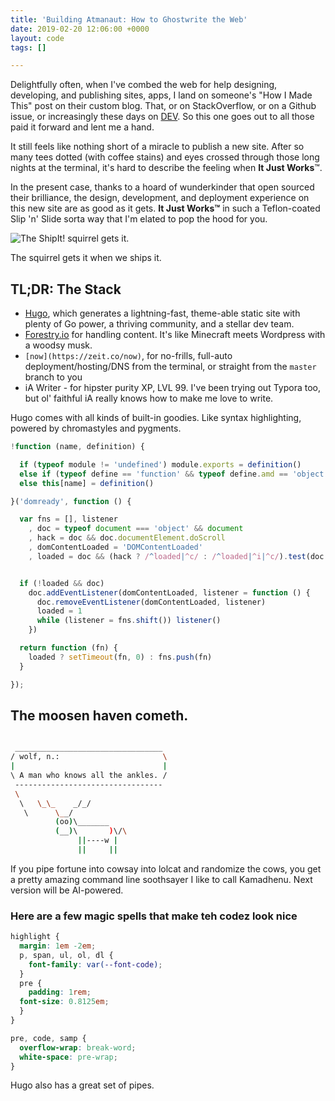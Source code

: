 ```yaml
---
title: 'Building Atmanaut: How to Ghostwrite the Web'
date: 2019-02-20 12:06:00 +0000
layout: code
tags: []

---
```

Delightfully often, when I've combed the web for help designing, developing, and publishing sites, apps, I land on someone's "How I Made This" post on their custom blog. That, or on StackOverflow, or on a Github issue, or increasingly these days on [DEV](dev.to). So this one goes out to all those paid it forward and lent me a hand.

It still feels like nothing short of a miracle to publish a new site. After so many tees dotted (with coffee stains) and eyes crossed through those long nights at the terminal, it's hard to describe the feeling when **It Just Works**™.

In the present case, thanks to a hoard of wunderkinder that open sourced their brilliance, the design, development, and deployment experience on this new site are as good as it gets. **It Just Works™** in such a Teflon-coated Slip 'n' Slide sorta way that I'm elated to pop the hood for you.

![The ShipIt! squirrel gets it.](/img/ship-it-squirrel.jpg)

The squirrel gets it when we ships it.

## TL;DR: The Stack

* [Hugo](https://gohugo.io/about/ "Hugo"), which generates a lightning-fast, theme-able static site with plenty of Go power, a thriving community, and a stellar dev team.
* [Forestry.io](https://forestry.io) for handling content. It's like Minecraft meets Wordpress with a woodsy musk.
* `[now](https://zeit.co/now)`, for no-frills, full-auto deployment/hosting/DNS from the terminal, or straight from the `master` branch to you
* iA Writer - for hipster purity XP, LVL 99. I've been trying out Typora too, but ol' faithful iA really knows how to make me love to write.

Hugo comes with all kinds of built-in goodies. Like syntax highlighting, powered by chromastyles and pygments.

``` js
!function (name, definition) {

  if (typeof module != 'undefined') module.exports = definition()
  else if (typeof define == 'function' && typeof define.amd == 'object') define(definition)
  else this[name] = definition()

}('domready', function () {

  var fns = [], listener
    , doc = typeof document === 'object' && document
    , hack = doc && doc.documentElement.doScroll
    , domContentLoaded = 'DOMContentLoaded'
    , loaded = doc && (hack ? /^loaded|^c/ : /^loaded|^i|^c/).test(doc.readyState)


  if (!loaded && doc)
    doc.addEventListener(domContentLoaded, listener = function () {
      doc.removeEventListener(domContentLoaded, listener)
      loaded = 1
      while (listener = fns.shift()) listener()
    })

  return function (fn) {
    loaded ? setTimeout(fn, 0) : fns.push(fn)
  }

});
```

## The moosen haven cometh.

``` sh

 _________________________________
/ wolf, n.:                       \
|                                 |
\ A man who knows all the ankles. /
 ---------------------------------
 \
  \   \_\_    _/_/
   \      \__/
          (oo)\_______
          (__)\       )\/\
               ||----w |
               ||     ||
```

If you pipe fortune into cowsay into lolcat and randomize the cows, you get a pretty amazing command line soothsayer I like to call Kamadhenu. Next version will be AI-powered.

### Here are a few magic spells that make teh codez look nice

``` css
highlight {
  margin: 1em -2em;
  p, span, ul, ol, dl {
    font-family: var(--font-code);
  }
  pre {
    padding: 1rem;
  font-size: 0.8125em;
  }
}

pre, code, samp {
  overflow-wrap: break-word;
  white-space: pre-wrap;
}
```

Hugo also has a great set of pipes.